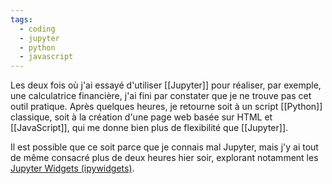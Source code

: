 ```yaml
---
tags:
  - coding
  - jupyter
  - python
  - javascript
---
```

Les deux fois où j'ai essayé d'utiliser [[Jupyter]] pour réaliser, par exemple, une calculatrice financière, j'ai fini par constater que je ne trouve pas cet outil pratique. Après quelques heures, je retourne soit à un script [[Python]] classique, soit à la création d'une page web basée sur HTML et [[JavaScript]], qui me donne bien plus de flexibilité que [[Jupyter]].

Il est possible que ce soit parce que je connais mal Jupyter, mais j'y ai tout de même consacré plus de deux heures hier soir, explorant notamment les [Jupyter Widgets (ipywidgets)](https://ipywidgets.readthedocs.io/en/latest/index.html).
